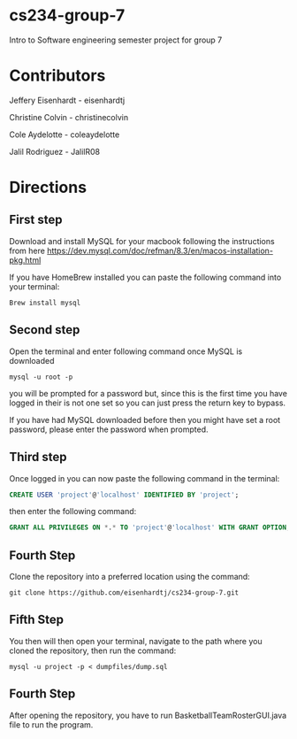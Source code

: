 # cs234-group-7
Intro to Software engineering semester project for group 7

# Contributors

Jeffery Eisenhardt - eisenhardtj

Christine Colvin - christinecolvin

Cole Aydelotte - coleaydelotte

Jalil Rodriguez - JalilR08

# Directions

## First step

Download and install MySQL for your macbook following the instructions from here 
https://dev.mysql.com/doc/refman/8.3/en/macos-installation-pkg.html

If you have HomeBrew installed you can paste the following command into your terminal:
```shell
Brew install mysql
```

## Second step
Open the terminal and enter following command once MySQL is downloaded
```shell
mysql -u root -p
```
you will be prompted for a password but, since this is the first time you have logged in their 
is not one set so you can just press the return key to bypass.

If you have had MySQL downloaded before then you might have set a root password, please enter
the password when prompted.

## Third step
Once logged in you can now paste the following command in the terminal:
```sql
CREATE USER 'project'@'localhost' IDENTIFIED BY 'project';
```
then enter the following command:
```sql
GRANT ALL PRIVILEGES ON *.* TO 'project'@'localhost' WITH GRANT OPTION;
```
## Fourth Step
Clone the repository into a preferred location using the command:
```shell
git clone https://github.com/eisenhardtj/cs234-group-7.git
```

## Fifth Step

You then will then open your terminal, navigate to the path where you cloned the repository, 
then run the command:
```shell
mysql -u project -p < dumpfiles/dump.sql
```

## Fourth Step

After opening the repository, you have to run BasketballTeamRosterGUI.java file to run the program.
